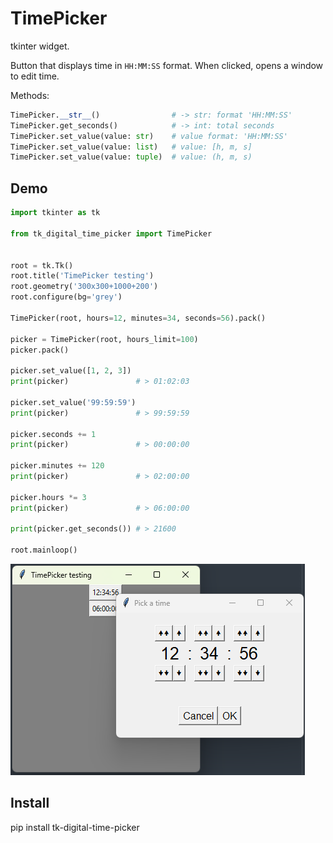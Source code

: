 # TimePicker

tkinter widget.

Button that displays time in `HH:MM:SS` format. When clicked, opens a window to edit time.

Methods:
```python
TimePicker.__str__()				# -> str: format 'HH:MM:SS'
TimePicker.get_seconds()			# -> int: total seconds
TimePicker.set_value(value: str)	# value format: 'HH:MM:SS'
TimePicker.set_value(value: list)	# value: [h, m, s]
TimePicker.set_value(value: tuple)	# value: (h, m, s)
```

## Demo

```python
import tkinter as tk

from tk_digital_time_picker import TimePicker


root = tk.Tk()
root.title('TimePicker testing')
root.geometry('300x300+1000+200')
root.configure(bg='grey')

TimePicker(root, hours=12, minutes=34, seconds=56).pack()

picker = TimePicker(root, hours_limit=100)
picker.pack()

picker.set_value([1, 2, 3])
print(picker)				# > 01:02:03

picker.set_value('99:59:59')
print(picker)				# > 99:59:59

picker.seconds += 1
print(picker)				# > 00:00:00

picker.minutes += 120
print(picker)				# > 02:00:00

picker.hours *= 3
print(picker)				# > 06:00:00

print(picker.get_seconds())	# > 21600

root.mainloop()
```

![TimePicker test](https://raw.githubusercontent.com/yannprada/tk_time_picker/refs/heads/master/demo.png "TimePicker test")

## Install

pip install tk-digital-time-picker